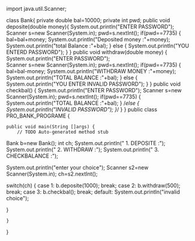 
import java.util.Scanner;

class Bank{
private double bal=10000;
private int pwd;
public void deposite(double money){
	System.out.println("ENTER PASSWORD");
	Scanner s=new Scanner(System.in);
	pwd=s.nextInt();
	if(pwd==7735) {
		bal=bal+money;
		System.out.println("Deposited money :"+money);
		System.out.println("total Balance :"+bal);
	}
	else {
		System.out.println("YOU ENTERD PASSWORD");
	}
}
public void withdraw(double money) {
	System.out.println("ENTER PASSWORD");	
	Scanner s=new Scanner(System.in);
	pwd=s.nextInt();
	if(pwd==7735) {
		bal=bal-money;
		System.out.println("WITHDRAW MONEY :"+money);
	   System.out.println("TOTAL BALANCE :"+bal);
	}
	else {
		System.out.println("YOU ENTER INVALID PASSWORD");
	}
}
public void checkbal() {
System.out.println("ENTER PASSWORD");
Scanner s=new Scanner(System.in);
pwd=s.nextInt();
if(pwd==7735) {
	System.out.println("TOTAL BALANCE :"+bal);
}
/*else {
	System.out.println("INVALID PASSWORD");
}*/
}
}
public class PRO_BANK_PROGRAME {

	public void main(String []args) {
		// TODO Auto-generated method stub
Bank b=new Bank();
int ch;
System.out.println(" 1. DEPOSITE :");
System.out.println(" 2. WITHDRAW :");
System.out.println(" 3. CHECKBALANCE :");

 System.out.println("enter your choice");
 Scanner s2=new  Scanner(System.in);
 ch=s2.nextInt();
 
 switch(ch) {
 case 1: b.deposite(1000);
 break;
 case 2: b.withdraw(500);
 break;
 case 3: b.checkbal();
 break;
 default: System.out.println("invalid choice");
 
 }
	
	
	}

}


